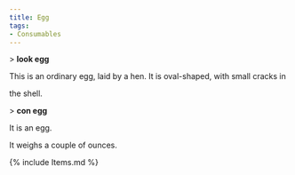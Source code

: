 ```yaml
---
title: Egg
tags:
- Consumables
---
```


\> **look egg**

This is an ordinary egg, laid by a hen. It is oval-shaped, with small
cracks in

the shell.

\> **con egg**

It is an egg.

It weighs a couple of ounces.

{% include Items.md %}
